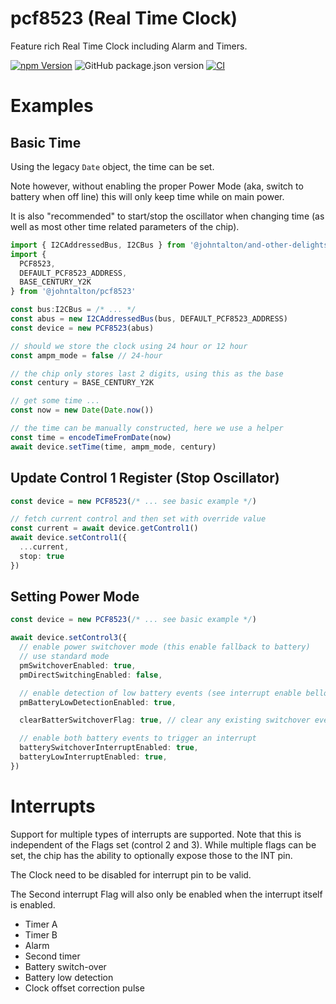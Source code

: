 # pcf8523 (Real Time Clock)

Feature rich Real Time Clock including Alarm and Timers.


[![npm Version](https://img.shields.io/npm/v/@johntalton/pcf8523.svg)](https://www.npmjs.com/package/@johntalton/pcf8523)
![GitHub package.json version](https://img.shields.io/github/package-json/v/johntalton/pcf8523)
[![CI](https://github.com/johntalton/pcf8523/actions/workflows/CI.yml/badge.svg)](https://github.com/johntalton/pcf8523/actions/workflows/CI.yml)


# Examples
## Basic Time

Using the legacy `Date` object, the time can be set.

Note however, without enabling the proper Power Mode (aka, switch to battery when off line) this will only keep time while on main power.

It is also "recommended" to start/stop the oscillator when changing time (as well as most other time related parameters of the chip).

```typescript
import { I2CAddressedBus, I2CBus } from '@johntalton/and-other-delights'
import {
  PCF8523,
  DEFAULT_PCF8523_ADDRESS,
  BASE_CENTURY_Y2K
} from '@johntalton/pcf8523'

const bus:I2CBus = /* ... */
const abus = new I2CAddressedBus(bus, DEFAULT_PCF8523_ADDRESS)
const device = new PCF8523(abus)

// should we store the clock using 24 hour or 12 hour
const ampm_mode = false // 24-hour

// the chip only stores last 2 digits, using this as the base
const century = BASE_CENTURY_Y2K

// get some time ...
const now = new Date(Date.now())

// the time can be manually constructed, here we use a helper
const time = encodeTimeFromDate(now)
await device.setTime(time, ampm_mode, century)
```

## Update Control 1 Register (Stop Oscillator)

```typescript
const device = new PCF8523(/* ... see basic example */)

// fetch current control and then set with override value
const current = await device.getControl1()
await device.setControl1({
  ...current,
  stop: true
})
```

## Setting Power Mode
```typescript
const device = new PCF8523(/* ... see basic example */)

await device.setControl3({
  // enable power switchover mode (this enable fallback to battery)
  // use standard mode
  pmSwitchoverEnabled: true,
  pmDirectSwitchingEnabled: false,

  // enable detection of low battery events (see interrupt enable bellow trigger)
  pmBatteryLowDetectionEnabled: true,

  clearBatterSwitchoverFlag: true, // clear any existing switchover events

  // enable both battery events to trigger an interrupt
  batterySwitchoverInterruptEnabled: true,
  batteryLowInterruptEnabled: true,
})
```

# Interrupts

Support for multiple types of interrupts are supported.  Note that this is independent of the Flags set (control 2 and 3).  While multiple flags can be set, the chip has the ability to optionally expose those to the INT pin.

The Clock need to be disabled for interrupt pin to be valid.

The Second interrupt Flag will also only be enabled when the interrupt itself is enabled.

- Timer A
- Timer B
- Alarm
- Second timer
- Battery switch-over
- Battery low detection
- Clock offset correction pulse

